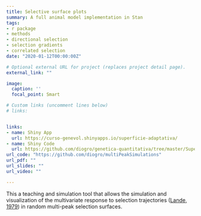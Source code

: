 ```yaml
---
title: Selective surface plots
summary: A full animal model implementation in Stan
tags:
- r package
- methods
- directional selection
- selection gradients
- correlated selection
date: "2020-01-12T00:00:00Z"

# Optional external URL for project (replaces project detail page).
external_link: ""

image:
  caption: ''
  focal_point: Smart

# Custom links (uncomment lines below)
# links:


links:
- name: Shiny App 
  url: https://curso-genevol.shinyapps.io/superficie-adaptativa/
- name: Shiny Code 
  url: https://github.com/diogro/genetica-quantitativa/tree/master/Superficie-Adaptativa
url_code: "https://github.com/diogro/multiPeakSimulations"
url_pdf: ""
url_slides: ""
url_video: ""

---
```


This a teaching and simulation tool that allows the simulation and visualization of the multivariate response to selection trajectories ([Lande, 1979](https://www.jstor.org/stable/2407630)) in random multi-peak selection surfaces. 


